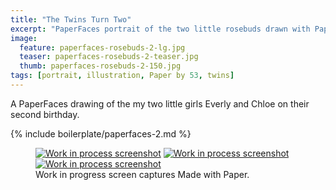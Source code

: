 ```yaml
---
title: "The Twins Turn Two"
excerpt: "PaperFaces portrait of the two little rosebuds drawn with Paper by 53 on an iPad."
image: 
  feature: paperfaces-rosebuds-2-lg.jpg
  teaser: paperfaces-rosebuds-2-teaser.jpg
  thumb: paperfaces-rosebuds-2-150.jpg
tags: [portrait, illustration, Paper by 53, twins]
---
```


A PaperFaces drawing of the my two little girls Everly and Chloe on their second birthday.

{% include boilerplate/paperfaces-2.md %}

<figure class="third">
	<a href="{{ site.url }}/assets/images/paperfaces-rosebuds-2-process-1-lg.jpg"><img src="{{ site.url }}/assets/images/paperfaces-rosebuds-2-process-1-600.jpg" alt="Work in process screenshot"></a>
	<a href="{{ site.url }}/assets/images/paperfaces-rosebuds-2-process-2-lg.jpg"><img src="{{ site.url }}/assets/images/paperfaces-rosebuds-2-process-2-600.jpg" alt="Work in process screenshot"></a>
	<a href="{{ site.url }}/assets/images/paperfaces-rosebuds-2-process-3-lg.jpg"><img src="{{ site.url }}/assets/images/paperfaces-rosebuds-2-process-3-600.jpg" alt="Work in process screenshot"></a>
	<figcaption>Work in progress screen captures Made with Paper.</figcaption>
</figure>
